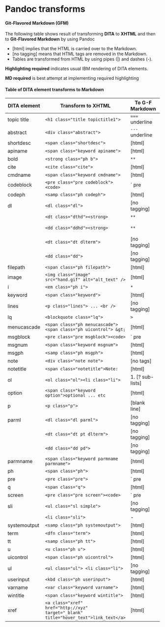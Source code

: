 # Pandoc transforms

#### Git-Flavored Markdown (GFM)

The following table shows result of transforming **DITA** to **XHTML** and then to **Git-Flavored Markdown** by using Pandoc

- [html] implies that the HTML is carried over to the Markdown.
- [no tagging] means that HTML tags are removed in the Markdown.
- Tables are transformed from HTML by using pipes (|) and dashes (-).

**Highlighting required** indicates usual IBM rendering of DITA elements.

**MD required** is best attempt at implementing required highlighting

<!-- 
#### CommonMark Markdown (CMD) differences

- `#` and `##` used instead of `===` and `---` respectively.
- `\<` and `\>` rather than `&gt;` and `&lt;`
- All tagging is removed that it doesn't understand (i.e. [no tagging] instead of [html] in following list) except...
- Tables are simply transfered as HTML. 
-->

#### Table of DITA element transforms to Markdown

| DITA element  | Transform to XHTML                                               | To G-F Markdown     | Highlighting required | MD required |
|---------------|------------------------------------------------------------------|---------------------|---------------|---------------------| 
| topic title   | `<h1 class="title topictitle1">                                ` | `===` underline     | H1            | #                   |
| abstract      | `<div class="abstract">                                        ` | `---` underline     | H2            | ##                  |
| shortdesc     | `<span class="shortdesc">                                      ` | [html]              |               |                     |
| apiname       | `<span class="keyword apiname">                                ` | [html]              | mono          | &grave;             |
| bold          | `<strong class="ph b">                                         ` | `**`                | bold          | `**` or `__`        |
| cite          | `<cite class="cite">                                           ` | [html]              | italic        | `*` or `_`          |
| cmdname       | `<span class="keyword cmdname">                                ` | [html]              | bold          | `**` or `__`        |
| codeblock     | `<pre class="pre codeblock"><code>                             ` | &grave; pre         | pre mono      | &grave;             |
| codeph        | `<samp class="ph codeph">                                      ` | [html]              | mono          | &grave;             |
| dl            | `<dl class="dl">                                               ` | [no tagging]        |               |                     |
|               | `<dt class="dthd"><strong>                                     ` | `**`                | bold          | `**` or `__`        |
|               | `<dd class="ddhd"><strong>                                     ` | `**`                | bold indented | : [def_list extension] |
|               | `<dt class="dt dlterm">                                        ` | [no tagging]        |               |                     |
|               | `<dd class="dd">                                               ` | [no tagging]        | indented      | : [def_list extension] |
| filepath      | `<span class="ph filepath">                                    ` | [html]              | mono          | &grave;             |
| image         | `<img class="image" src="hand.gif" alt="alt_text" />           ` | [html]              |               |                     |
| i             | `<em class="ph i">                                             ` | `*`                 | italic        | `*` or `_`          |
| keyword       | `<span class="keyword">                                        ` | [html]              |               |                     |
| lines         | `<p class="lines"> ... <br />                                  ` | [no tagging]        |               |                     |
| lq            | `<blockquote class="lq">                                       ` | `>`                 | pre mono      | &grave;             |
| menucascade   | `<span class="ph menucascade"><span class="ph uicontrol"> &gt; ` | [html]              | bold          | `**` or `__`        |
| msgblock      | `<pre class="pre msgblock"><code>                              ` | &grave; pre         | pre mono      | &grave;             |
| msgnum        | `<span class="keyword msgnum">                                 ` | [html]              | mono          | &grave;             |
| msgph         | `<samp class="ph msgph">                                       ` | [html]              | mono          | &grave;             |
| note          | `<div class="note note">                                       ` | [no tags]           |               |                     |
| notetitle     | `<span class="notetitle">Note:                                 ` | [html]              | bold          | `**` or `__`        |
| ol            | `<ol class="ol"><li class="li">                                ` | 1.  [? sub-lists]   | numbers       | 1.                  |
| option        | `<span class="keyword option">optional ... etc                 ` | [html]              | mono          | &grave;             |
| p             | `<p class="p">                                                 ` | [blank line]        |               |                     |
| parml         | `<dl class="dl parml">                                         ` | [no tagging]        | [as dl]       |                     |
|               | `<dt class="dt pt dlterm">                                     ` | [no tagging]        |               |                     |
|             	| `<dd class="dd pd">                                            ` | [no tagging]        |               |                     |
| parmname      | `<span class="keyword parmname parmname">                      ` | [html]              | bold          | `**` or `__`        |
| ph            | `<span class="ph">                                             ` | [html]              |               |                     |
| pre           | `<pre class="pre">                                             ` | &grave; pre         | pre           | &grave;             |
| q             | `<span class="q">                                              ` | [html]              | italic        | `*` or `_`          |
| screen        | `<pre class="pre screen"><code>                                ` | &grave; pre         | pre mono      | &grave;             |
| sli           | `<ul class="sl simple">                                        ` | [no tagging]        | [as ul]       |                     |
|               | `<li class="sli">                                              ` | -                   |               |                     |
| systemoutput  | `<samp class="ph systemoutput">                                ` | [html]              | mono          | &grave;             |
| term          | `<dfn class="term">                                            ` | [html]              | italic        | `*` or `_`          |
| tt            | `<samp class="ph tt">                                          ` | [html]              | mono          | &grave;             |
| u             | `<u class="ph u">                                              ` | [html]              | ?             |                     |
| uicontrol     | `<span class="ph uicontrol">                                   ` | [html]              | bold          | `**` or `__`        |
| ul            | `<ul class="ul"> <li class="li">                               ` | [no tagging]        | bullets       | -                   |
| userinput     | `<kbd class="ph userinput">                                    ` | [html]              | mono          | &grave;             |
| varname       | `<var class="keyword varname">                                 ` | [html]              | bold          | `**` or `__`        |
| wintitle      | `<span class="keyword wintitle">                               ` | [html]              | -             |                     |
| xref          | `<a class="xref" href="http://xyz" target="_blank" title="hover_text">link_text</a>` | [html] |        | (link_text)[http://xyz "hover_text"]                |
                                                                                                                               